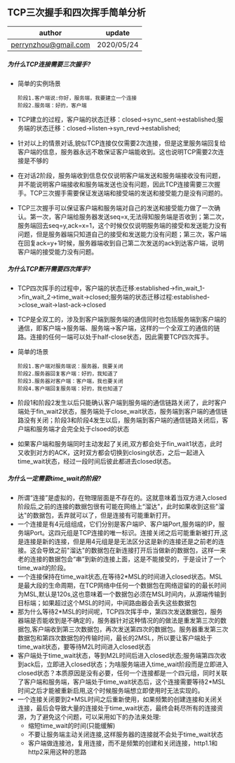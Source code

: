 



## TCP三次握手和四次挥手简单分析
| author | update |
| ------ | ------ |
| perrynzhou@gmail.com | 2020/05/24 |
##### 为什么TCP连接需要三次握手?
- 简单的实例场景
  ```
  阶段1.客户端说:你好，服务端，我要建立一个连接
  阶段2.服务端：好的，客户端
  ```
- TCP建立的过程，客户端的状态迁移：closed->sync_sent->established;服务端的状态迁移：closed->listen->syn_revd->established;
  
- 针对以上的情景对话,貌似TCP连接仅仅需要2次连接，但是这里服务端回复给客户端的信息，服务器永远不敢保证客户端能收到。这也说明TCP需要2次连接是不够的
- 在对话2阶段，服务端收到信息仅仅说明客户端发送和服务端接收没有问题，并不能说明客户端接收和服务端发送也没有问题，因此TCP连接需要三次握手。TCP三次握手需要保证发送端和接受端的发送和接受能力是没有问题的。
- TCP三次握手可以保证客户端和服务端对自己的发送和接受能力做了一次确认。第一次，客户端给服务器发送seq=x,无法得知服务端是否收到；第二次，服务端回去seq=y,ack=x=1，这个时候仅仅说明服务端的接受和发送能力没有问题，但是服务器端只知道自己的接受和发送能力没有问题；第三次，客户端在回复ack=y+1时候，服务器端收到自己第二次发送的ack到达客户端，说明客户端的接受能力没有问题。

##### 为什么TCP断开需要四次挥手?

- TCP四次挥手的过程中，客户端的状态迁移:established->fin_wait_1->fin_wait_2->time_wait->closed;服务端的状态迁移过程:established->close_wait->last-ack->closed

- TCP是全双工的，涉及到客户端到服务端的通信同时也包括服务端到客户端的通信，即客户端->服务端、服务端->客户端，这样的一个全双工的通信的链路。连接的任何一端可以处于half-close状态，因此需要TCP四次挥手。

- 简单的场景

  ```
  阶段1.客户端对服务端说：服务器，我要关闭
  阶段2.服务器回复客户端：好的，我知道了
  阶段3.服务器对客户端：客户端，我也要关闭
  阶段4.客户端回复服务端：好的，我也知道了
  ```
  
- 阶段1和阶段2发生以后只能确认客户端到服务端的通信链路关闭了，此时客户端处于fin_wait2状态，服务端处于close_wait状态，服务端到客户端的通信链路没有关闭；阶段3和阶段4发生以后，服务端到客户端的通信链路关闭后，客户端和服务端才会完全处于clsoed的状态

- 如果客户端和服务端同时主动发起了关闭,双方都会处于fin_wait1状态，此时又收到对方的ACK，这时双方都会切换到closing状态，之后一起进入time_wait状态，经过一段时间后彼此都进去closed状态。

##### 为什么一定需要time_wait的阶段?  

- 所谓“连接”是虚拟的，在物理层面是不存在的。这就意味着当双方进入closed阶段后,之前的连接的数据包很有可能在网络上“溜达"，此时如果收到这些"溜达"的数据包，丢弃就可以了，但是连接有可能重新打开。
- 一个连接是有4元组组成，它们分别是客户端IP、客户端Port,服务端的IP，服务端Port。这四元组是TCP连接的唯一标识。连接关闭之后可能重新被打开,这是连接是新的连接，但是用4元组是是无法区分这是新的连接还是之前老的连接。这会导致之前"溜达"的数据包在新连接打开后当做新的数据包，这样一来老的连接的数据包会“串”到新的连接上面，这是不能接受的，于是设计了一个time_wait的阶段。
- 一个连接保持在time_wait状态,在等待2*MSL的时间进入closed状态。MSL是最大段的生命周期，在TCP网络中任何一个数据包在网络逗留的的最长时间为MSL,默认是120s,这也意味着一个数据包必须在MSL时间内，从源端传输到目标端；如果超过这个MSL的时间，中间路由器会丢失这些数据包
- 那为什么等待2*MSL的时间呢，TCP四次挥手中，第四次发送数据包，服务器端是否能收到是不确定的，服务器针对这种情况的的做法是重发第三次的数据包,客户端收到第三次数据包，再次发送第四次的数据包。服务器重发第三次数据包和第四次数据包的传输时间，最长的2MSL，所以要让客户端处于time_wait状态，要等待M2L时间进入closed状态
- 客户端处于time_wait状态，等到M2L时间后进入closed状态;服务端第四次收到ack后，立即进入closed状态；为啥服务端进入time_wait阶段而是立即进入closed状态？本质原因是没有必要，任何一个连接都是一个四元组，同时关联了客户端和服务端，客户端处于time_wait状态后，这个连接需要等待2*MSL时间之后才能被重新启用,这个时候服务端想立即使用时无法实现的。
- 一个连接关闭要到2*MSL时间之后重新使用，如果频繁的创建连接和关闭关连接，最后会导致大量的连接处于time_wait状态，最终会耗尽所有的连接资源，为了避免这个问题，可以采用如下的办法来处理:
  - 缩短time_wait的时间(只能缓解)
  - 不要让服务端主动关闭连接,这样服务器的连接就不会处于time_wait状态
  - 客户端做连接池，复用连接，而不是频繁的创建和关闭连接，http1.1和http2采用这种的思路